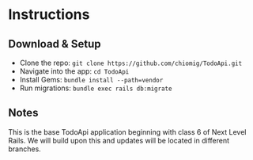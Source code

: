 # Instructions

## Download & Setup

- Clone the repo: `git clone https://github.com/chiomig/TodoApi.git`
- Navigate into the app: `cd TodoApi`
- Install Gems: `bundle install --path=vendor`
- Run migrations: `bundle exec rails db:migrate`

## Notes

This is the base TodoApi application beginning with class 6 of Next Level Rails. We will build upon this and updates will be located in different branches.
